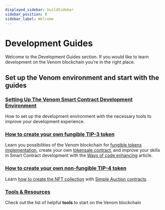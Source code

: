 ```yaml
---
displayed_sidebar: buildSidebar
sidebar_position: 0
sidebar_label: Welcome
---
```


# Development Guides

Welcome to the Development Guides section. If you would like to learn development on the Venom blockchain you're in the right place.

## Set up the Venom environment and start with the guides

### [Setting Up The Venom Smart Contract Development Environment](02-setting-up-the-venom-smart-contract-development-environment.md)

How to set up the development environment with the necessary tools to improve your development experience.

### [How to create your own fungible TIP-3 token](03-how-to-create-your-own-fungible-tip-3-token/00-fungible-tokens-in-venom-network.md)

Learn you possibilities of the Venom blockchain for [fungible tokens implementation](03-how-to-create-your-own-fungible-tip-3-token/01-quick-start-developing-with-tip-3.md), create your own [tokensale contract](03-how-to-create-your-own-fungible-tip-3-token/02-venom-in-action/00-simple-tokensale.md), and improve your skills in Smart Contract development with the [Ways of code enhancing](03-how-to-create-your-own-fungible-tip-3-token/02-venom-in-action/03-ways-of-code-enhancing.md) article.

### [How to create your own non-fungible TIP-4 token](05-how-to-create-your-own-non-fungible-tip-4-token/00-non-fungible-tokens-in-venom-network.md)

Learn [how to create the NFT collection](05-how-to-create-your-own-non-fungible-tip-4-token/01-quick-start-developing-with-tip-4.md) with [Simple Auction contracts](05-how-to-create-your-own-non-fungible-tip-4-token/02-venom-in-action/00-simple-nft-auction.md).

### [Tools & Resources](../02-tools-and-resources.md)

Check out the list of helpful **tools** to start on the Venom blockchain
